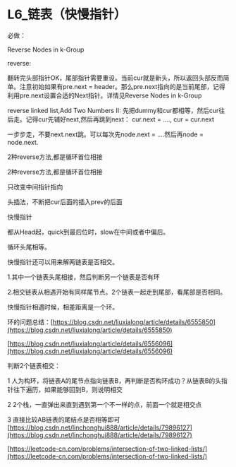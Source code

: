 # L6\_链表（快慢指针）

必做：

Reverse Nodes in k-Group

reverse:

翻转完头部指针OK，尾部指针需要重设。当前cur就是新头，所以返回头部反而简单。注意初始如果有pre.next = header。那么pre.next指向的是当前尾部，记得利用pre.next设置合适的Next指针。详情见Reverse Nodes in k-Group

reverse linked list,Add Two Numbers II: 先把dummy和cur都相等，然后cur往后走。记得cur先铺好next,然后再跳到next：   cur.next = ...., cur = cur.next

一步步走，不要next.next跳。可以每次先node.next = ....然后再node = node.next.

2种reverse方法,都是循环首位相接



2种reverse方法,都是循环首位相接

只改变中间指针指向

头插法，不断把cur后面的插入prev的后面

快慢指针

都从Head起，quick到最后位时，slow在中间或者中偏后。

循环头尾相等。

快慢指针还可以用来解两链表是否相交。

1.其中一个链表头尾相接，然后判断另一个链表是否有环

2.相交链表从相遇开始有同样尾节点。2个链表一起走到尾部，看尾部是否相同。

快慢指针相遇时候，相差距离是一个环。

环的问题总结：[https://blog.csdn.net/liuxialong/article/details/6555850](https://blog.csdn.net/liuxialong/article/details/6555850)

[https://blog.csdn.net/liuxialong/article/details/6556096](https://blog.csdn.net/liuxialong/article/details/6556096)

判断2个链表相交：

1 人为构环，将链表A的尾节点指向链表B，再判断是否构环成功？从链表B的头指针往下遍历，如果能够回到B，则说明相交

2 2个栈，一直弹出来直到遇到第一个不一样的点，前面一个就是相交点

3 直接比较AB链表的尾结点是否相等即可 [https://blog.csdn.net/linchonghui888/article/details/79896127](https://blog.csdn.net/linchonghui888/article/details/79896127)

[https://leetcode-cn.com/problems/intersection-of-two-linked-lists/](https://leetcode-cn.com/problems/intersection-of-two-linked-lists/)

